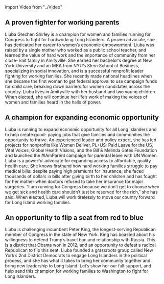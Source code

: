 import Video from "../Video"

## A proven fighter for working parents

Liuba Grechen Shirley is a champion for women and families running for Congress to fight for hardworking Long Islanders. A proven advocate, she has dedicated her career to women’s economic empowerment. Liuba was raised by a single mother who worked as a public school teacher, and learned the value of hard work and the importance of community from her close- knit family in Amityville. She earned her bachelor’s degree at New York University and an MBA from NYU’s Stern School of Business, specializing in social innovation, and is a successful nonprofit leader fighting for working families. She recently made national headlines when she became the first woman to get federal approval to use campaign funds for child care, breaking down barriers for women candidates across the country. Liuba lives in Amityville with her husband and two young children. When elected, she will continue her life’s work of making the voices of women and families heard in the halls of power.

## A champion for expanding economic opportunity

Liuba is running to expand economic opportunity for all Long Islanders and to help create good- paying jobs that give families and communities the opportunity to thrive. An experienced leader and policy expert, she has led projects for nonprofits like Women Deliver, PL+US: Paid Leave for the US, Vital Voices, Global Health Visions, and the Bill & Melinda Gates Foundation and launched the #IAmParent campaign for parental leave with UN Women. Liuba is a powerful advocate for expanding access to affordable, quality health care. She knows firsthand how hard working families struggle to pay medical bills: despite paying high premiums for insurance, she faced thousands of dollars in bills after giving birth to her children and has fought for her mother when doctors refused to take her insurance for major surgeries. “I am running for Congress because we don’t get to choose when we get sick and health care shouldn’t just be reserved for the rich,” she has said. When elected, Liuba will work tirelessly to move our country forward for Long Island working families.

## An opportunity to flip a seat from red to blue

Liuba is challenging incumbent Peter King, the longest-serving Republican member of Congress in the state of New York. King has boasted about his willingness to defend Trump’s travel ban and relationship with Russia. This is a district that Obama won in 2012, and an opportunity to defeat a radical Republican to flip this seat. Liuba founded a grassroots group called New York’s 2nd District Democrats to engage Long Islanders in the political process, and she has what it takes to bring her community together and bring new leadership to Long Island. Let’s show her our full support, and help send this champion for working families to Washington to fight for Long Islanders.


